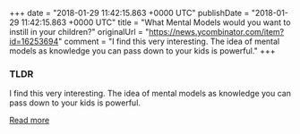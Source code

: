 +++
date = "2018-01-29 11:42:15.863 +0000 UTC"
publishDate = "2018-01-29 11:42:15.863 +0000 UTC"
title = "What Mental Models would you want to instill in your children?"
originalUrl = "https://news.ycombinator.com/item?id=16253694"
comment = "I find this very interesting. The idea of mental models as knowledge you can pass down to your kids is powerful."
+++

### TLDR

I find this very interesting. The idea of mental models as knowledge you can pass down to your kids is powerful.

[Read more](https://news.ycombinator.com/item?id=16253694)
